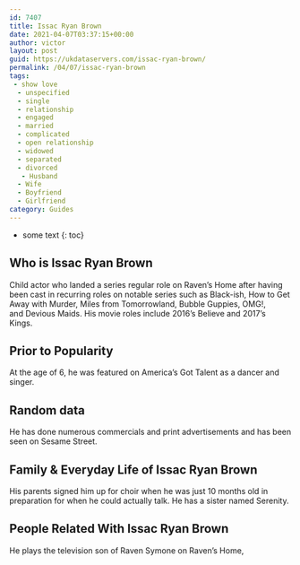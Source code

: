 ```yaml
---
id: 7407
title: Issac Ryan Brown
date: 2021-04-07T03:37:15+00:00
author: victor
layout: post
guid: https://ukdataservers.com/issac-ryan-brown/
permalink: /04/07/issac-ryan-brown
tags:
 - show love
  - unspecified
  - single
  - relationship
  - engaged
  - married
  - complicated
  - open relationship
  - widowed
  - separated
  - divorced
   - Husband
  - Wife
  - Boyfriend
  - Girlfriend
category: Guides
---
```


* some text
{: toc}


## Who is Issac Ryan Brown



Child actor who landed a series regular role on Raven&#8217;s Home after having been cast in recurring roles on notable series such as Black-ish, How to Get Away with Murder, Miles from Tomorrowland, Bubble Guppies, OMG!, and Devious Maids. His movie roles include 2016&#8217;s Believe and 2017&#8217;s Kings. 

                
                
                
## Prior to Popularity



At the age of 6, he was featured on America&#8217;s Got Talent as a dancer and singer. 

                
                
                
## Random data



He has done numerous commercials and print advertisements and has been seen on Sesame Street. 

                
                
                
## Family & Everyday Life of Issac Ryan Brown



His parents signed him up for choir when he was just 10 months old in preparation for when he could actually talk. He has a sister named Serenity. 

                
                
                
## People Related With Issac Ryan Brown



He plays the television son of Raven Symone on Raven&#8217;s Home, 

                
              
            
          
          
          